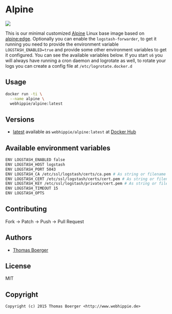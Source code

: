 # Alpine

[![](https://badge.imagelayers.io/webhippie/alpine:latest.svg)](https://imagelayers.io/?images=webhippie/alpine:latest 'Get your own badge on imagelayers.io')

This is our minimal customized [Alpine](http://alpinelinux.org) Linux base
image based on [alpine:edge](https://registry.hub.docker.com/_/alpine/).
Optionally you can enable the ```logstash-forwarder```, to get it running you
need to provide the environment variable ```LOGSTASH_ENABLED=true``` and
provide some other environment variables to get it configured. You can see the
available variables below. If you start ```s6``` you will always have running a
cron daemon and logrotate as well, to rotate your logs you can create a config
file at ```/etc/logrotate.docker.d```


## Usage

```bash
docker run -ti \
  --name alpine \
  webhippie/alpine:latest
```


## Versions

* [latest](https://github.com/dockhippie/alpine/tree/master)
  available as ```webhippie/alpine:latest``` at
  [Docker Hub](https://registry.hub.docker.com/u/webhippie/alpine/)


## Available environment variables

```bash
ENV LOGSTASH_ENABLED false
ENV LOGSTASH_HOST logstash
ENV LOGSTASH_PORT 5043
ENV LOGSTASH_CA /etc/ssl/logstash/certs/ca.pem # As string or filename
ENV LOGSTASH_CERT /etc/ssl/logstash/certs/cert.pem # As string or filename
ENV LOGSTASH_KEY /etc/ssl/logstash/private/cert.pem # As string or filename
ENV LOGSTASH_TIMEOUT 15
ENV LOGSTASH_OPTS
```


## Contributing

Fork -> Patch -> Push -> Pull Request


## Authors

* [Thomas Boerger](https://github.com/tboerger)


## License

MIT


## Copyright

```
Copyright (c) 2015 Thomas Boerger <http://www.webhippie.de>
```
